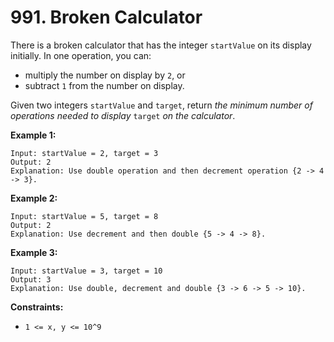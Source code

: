 # 991. Broken Calculator

There is a broken calculator that has the integer `startValue` on its display initially. In one operation, you can:

- multiply the number on display by `2`, or
- subtract `1` from the number on display.

Given two integers `startValue` and `target`, return *the minimum number of operations needed to display* `target` *on the calculator*.

**Example 1:**

```()
Input: startValue = 2, target = 3
Output: 2
Explanation: Use double operation and then decrement operation {2 -> 4 -> 3}.
```

**Example 2:**

```()
Input: startValue = 5, target = 8
Output: 2
Explanation: Use decrement and then double {5 -> 4 -> 8}.
```

**Example 3:**

```()
Input: startValue = 3, target = 10
Output: 3
Explanation: Use double, decrement and double {3 -> 6 -> 5 -> 10}.
```

**Constraints:**

- `1 <= x, y <= 10^9`
